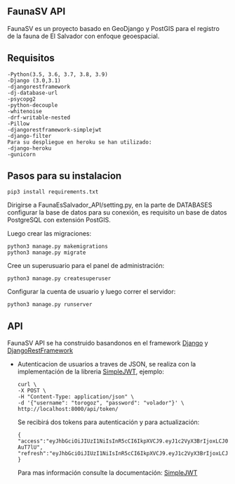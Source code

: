 FaunaSV API
-
FaunaSV es un proyecto basado en GeoDjango y PostGIS para el registro
de la fauna de El Salvador con enfoque geoespacial.

Requisitos
-
    -Python(3.5, 3.6, 3.7, 3.8, 3.9)
    -Django (3.0,3.1)
    -djangorestframework
    -dj-database-url
    -psycopg2
    -python-decouple
    -whitenoise
    -drf-writable-nested
    -Pillow
    -djangorestframework-simplejwt
    -django-filter
    Para su despliegue en heroku se han utilizado:
    -django-heroku
    -gunicorn

Pasos para su instalacion
-
    pip3 install requirements.txt

Dirigirse a FaunaEsSalvador_API/setting.py, en la parte de DATABASES configurar la base de datos para su conexión,
es requisito un base de datos PostgreSQL con extensión PostGIS.

Luego crear las migraciones:

    python3 manage.py makemigrations
    python3 manage.py migrate
Cree un superusuario para el panel de administración:
    
    python3 manage.py createsuperuser
Configurar la cuenta de usuario y luego correr el servidor:

    python3 manage.py runserver
    
API
-
FaunaSV API se ha construido basandonos en el framework [Django](https://www.djangoproject.com/) 
y [DjangoRestFramework](https://www.django-rest-framework.org/)

-   Autenticacion de usuarios a traves de JSON, se realiza con la implementación de la libreria [SimpleJWT](https://github.com/SimpleJWT/django-rest-framework-simplejwt),
    ejemplo:
    
        curl \
        -X POST \
        -H "Content-Type: application/json" \
        -d '{"username": "torogoz", "password": "volador"}' \
        http://localhost:8000/api/token/
    Se recibirá dos tokens para autenticación y para actualización:
    
        {
        "access":"eyJhbGciOiJIUzI1NiIsInR5cCI6IkpXVCJ9.eyJ1c2VyX3BrIjoxLCJ0b2tlbl90eXBlIjoiYWNjZXNzIiwiY29sZF9zdHVmZiI6IuKYgyIsImV4cCI6MTIzNDU2LCJqdGkiOiJmZDJmOWQ1ZTFhN2M0MmU4OTQ5MzVlMzYyYmNhOGJjYSJ9.NHlztMGER7UADHZJlxNG0WSi22a2KaYSfd1S-AuT7lU",
        "refresh":"eyJhbGciOiJIUzI1NiIsInR5cCI6IkpXVCJ9.eyJ1c2VyX3BrIjoxLCJ0b2tlbl90eXBlIjoicmVmcmVzaCIsImNvbGRfc3R1ZmYiOiLimIMiLCJleHAiOjIzNDU2NywianRpIjoiZGUxMmY0ZTY3MDY4NDI3ODg5ZjE1YWMyNzcwZGEwNTEifQ.aEoAYkSJjoWH1boshQAaTkf8G3yn0kapko6HFRt7Rh4"
        }
    Para mas información consulte la documentación: [SimpleJWT](https://django-rest-framework-simplejwt.readthedocs.io/en/latest/index.html)
    
    
            
    